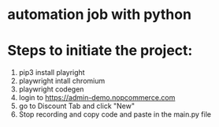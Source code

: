 # automation job with python
# Steps to initiate the project:
1. pip3 install playright
2. playwright intall chromium
3. playwright codegen
4. login to https://admin-demo.nopcommerce.com
5. go to Discount Tab and click "New"
6. Stop recording and copy code and paste in the main.py file
